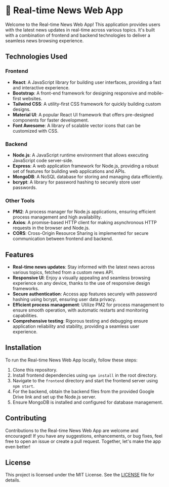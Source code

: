 # 📰 Real-time News Web App

Welcome to the Real-time News Web App! This application provides users with the latest news updates in real-time across various topics. It's built with a combination of frontend and backend technologies to deliver a seamless news browsing experience.


## Technologies Used

### Frontend
- **React**: A JavaScript library for building user interfaces, providing a fast and interactive experience.
- **Bootstrap**: A front-end framework for designing responsive and mobile-first websites.
- **Tailwind CSS**: A utility-first CSS framework for quickly building custom designs.
- **Material UI**: A popular React UI framework that offers pre-designed components for faster development.
- **Font Awesome**: A library of scalable vector icons that can be customized with CSS.

### Backend
- **Node.js**: A JavaScript runtime environment that allows executing JavaScript code server-side.
- **Express**: A web application framework for Node.js, providing a robust set of features for building web applications and APIs.
- **MongoDB**: A NoSQL database for storing and managing data efficiently.
- **bcrypt**: A library for password hashing to securely store user passwords.

### Other Tools
- **PM2**: A process manager for Node.js applications, ensuring efficient process management and high availability.
- **Axios**: A promise-based HTTP client for making asynchronous HTTP requests in the browser and Node.js.
- **CORS**: Cross-Origin Resource Sharing is implemented for secure communication between frontend and backend.

## Features

- **Real-time news updates**: Stay informed with the latest news across various topics, fetched from a custom news API.
- **Responsive UI**: Enjoy a visually appealing and seamless browsing experience on any device, thanks to the use of responsive design frameworks.
- **Secure authentication**: Access app features securely with password hashing using bcrypt, ensuring user data privacy.
- **Efficient process management**: Utilize PM2 for process management to ensure smooth operation, with automatic restarts and monitoring capabilities.
- **Comprehensive testing**: Rigorous testing and debugging ensure application reliability and stability, providing a seamless user experience.

## Installation

To run the Real-time News Web App locally, follow these steps:

1. Clone this repository.
2. Install frontend dependencies using `npm install` in the root directory.
3. Navigate to the `frontend` directory and start the frontend server using `npm start`.
4. For the backend, obtain the backend files from the provided Google Drive link and set up the Node.js server.
5. Ensure MongoDB is installed and configured for database management.

## Contributing

Contributions to the Real-time News Web App are welcome and encouraged! If you have any suggestions, enhancements, or bug fixes, feel free to open an issue or create a pull request. Together, let's make the app even better!

## License

This project is licensed under the MIT License. See the [LICENSE](LICENSE) file for details.

